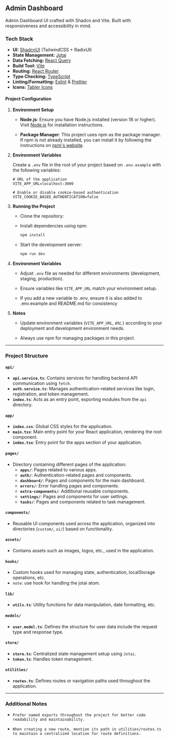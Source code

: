 ## Admin Dashboard

Admin Dashboard UI crafted with Shadcn and Vite. Built with responsiveness and accessibility in mind.

### Tech Stack

- **UI:** [ShadcnUI](https://ui.shadcn.com) (TailwindCSS + RadixUI)
- **State Management:** [Jotai](https://github.com/pmndrs/jotai)
- **Data Fetching:** [React Query](https://react-query.tanstack.com/)
- **Build Tool:** [Vite](https://vitejs.dev/)
- **Routing:** [React Router](https://reactrouter.com/en/main)
- **Type Checking:** [TypeScript](https://www.typescriptlang.org/)
- **Linting/Formatting:** [Eslint](https://eslint.org/) & [Prettier](https://prettier.io/)
- **Icons:** [Tabler Icons](https://tabler.io/icons)

#### Project Configuration

1. **Environment Setup**

   - **Node.js**: Ensure you have Node.js installed (version 18 or higher). Visit [Node.js](https://nodejs.org/) for installation instructions.

   - **Package Manager**: This project uses npm as the package manager. If npm is not already installed, you can install it by following the instructions on [npm's website](https://docs.npmjs.com/downloading-and-installing-node-js-and-npm).

2. **Environment Variables**

   Create a `.env` file in the root of your project based on `.env.example` with the following variables:

   ```plaintext
   # URL of the application
   VITE_APP_URL=localhost:3000

   # Enable or disable cookie-based authentication
   VITE_COOKIE_BASED_AUTHENTICATION=false
   ```

3. **Running the Project**

   - Clone the repository:

   - Install dependencies using npm:

     ```bash
     npm install
     ```

   - Start the development server:
     ```bash
     npm run dev
     ```

4. **Environment Variables**

   - Adjust `.env` file as needed for different environments (development, staging, production).

   - Ensure variables like `VITE_APP_URL` match your environment setup.

   - If you add a new variable to .env, ensure it is also added to .env.example and README.md for consistency


5. **Notes**

   - Update environment variables (`VITE_APP_URL`, etc.) according to your deployment and development environment needs.

   - Always use npm for managing packages in this project.

---

### Project Structure

#### `api/`

- **`api.service.ts`**: Contains services for handling backend API communication using `fetch`.
- **`auth.service.ts`**: Manages authentication-related services like login, registration, and token management.
- **`index.ts`**: Acts as an entry point, exporting modules from the `api` directory.

#### `app/`

- **`index.css`**: Global CSS styles for the application.
- **`main.tsx`**: Main entry point for your React application, rendering the root component.
- **`index.tsx`**: Entry point for the apps section of your application.

#### `pages/`

- Directory containing different pages of the application:
  - **`apps/`**: Pages related to various apps.
  - **`auth/`**: Authentication-related pages and components.
  - **`dashboard/`**: Pages and components for the main dashboard.
  - **`errors/`**: Error handling pages and components.
  - **`extra-components/`**: Additional reusable components.
  - **`settings/`**: Pages and components for user settings.
  - **`tasks/`**: Pages and components related to task management.

#### `components/`

- Reusable UI components used across the application, organized into directories (`custom/`, `ui/`) based on functionality.

#### `assets/`

- Contains assets such as images, logos, etc., used in the application.

#### `hooks/`

- Custom hooks used for managing state, authentication, localStorage operations, etc.
- `note`: use hook for handling the jotai atom.

#### `lib/`

- **`utils.ts`**: Utility functions for data manipulation, date formatting, etc.

#### `models/`

- **`user.model.ts`**: Defines the structure for user data include the request type and response type.

#### `store/`

- **`store.ts`**: Centralized state management setup using `Jotai`.
- **`token.ts`**: Handles token management.

#### `utilities/`

- **`routes.ts`**: Defines routes or navigation paths used throughout the application.

---

### Additional Notes


- `Prefer named exports throughout the project for better code readability and maintainability.`

- `When creating a new route, mention its path in utilities/routes.ts to maintain a centralized location for route definitions.`
